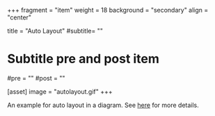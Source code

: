 +++
fragment = "item"
weight = 18
background = "secondary"
align = "center"

title = "Auto Layout"
#subtitle= ""

# Subtitle pre and post item
#pre = ""
#post = ""

[asset]
  image = "autolayout.gif"
+++

An example for auto layout in a diagram. See [here](https://www.eclipse.dev/glsp/documentation/#workflowoverview) for more details.